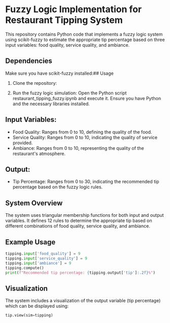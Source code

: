 
# Fuzzy Logic Implementation for Restaurant Tipping System
This repository contains Python code that implements a fuzzy logic system using scikit-fuzzy to estimate the appropriate tip percentage based on three input variables: food quality, service quality, and ambiance.
## Dependencies
Make sure you have scikit-fuzzy installed:## Usage
1. Clone the repository:
   
 2. Run the fuzzy logic simulation:
Open the Python script restaurant_tipping_fuzzy.ipynb and execute it. Ensure you have Python and the necessary libraries installed.

## Input Variables:
- Food Quality: Ranges from 0 to 10, defining the quality of the food.
- Service Quality: Ranges from 0 to 10, indicating the quality of service provided.
- Ambiance: Ranges from 0 to 10, representing the quality of the restaurant's atmosphere.

## Output:
- Tip Percentage: Ranges from 0 to 30, indicating the recommended tip percentage based on the fuzzy logic rules.

## System Overview
The system uses triangular membership functions for both input and output variables. It defines 12 rules to determine the appropriate tip based on different combinations of food quality, service quality, and ambiance.

## Example Usage
```python
tipping.input['food_quality'] = 9
tipping.input['service_quality'] = 9
tipping.input['ambiance'] = 9
tipping.compute()
print(f"Recommended tip percentage: {tipping.output['tip']:.2f}%")
```
## Visualization
The system includes a visualization of the output variable (tip percentage) which can be displayed using:
```python
tip.view(sim=tipping)
```


